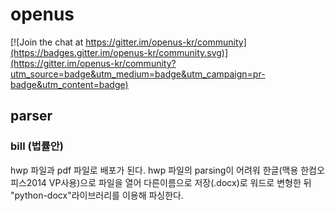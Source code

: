 # openus

[![Join the chat at https://gitter.im/openus-kr/community](https://badges.gitter.im/openus-kr/community.svg)](https://gitter.im/openus-kr/community?utm_source=badge&utm_medium=badge&utm_campaign=pr-badge&utm_content=badge)

## parser

### bill (법률안)
hwp 파일과 pdf 파일로 배포가 된다.
hwp 파일의 parsing이 어려워 한글(맥용 한컴오피스2014 VP사용)으로 파일을 열어 다른이름으로 저장(.docx)로 워드로 변형한 뒤 "python-docx"라이브러리를 이용해 파싱한다.

